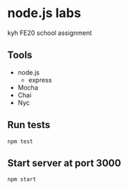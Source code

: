 # node.js labs
kyh FE20 school assignment

## Tools
- node.js
    - express
- Mocha
- Chai
- Nyc

## Run tests
`npm test`

## Start server at port 3000
`npm start`
